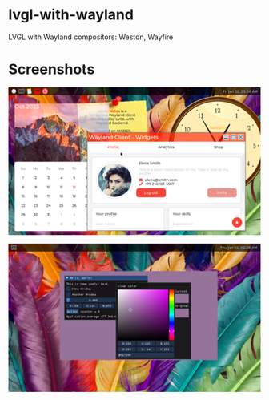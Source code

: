 # lvgl-with-wayland
LVGL with Wayland compositors: Weston, Wayfire

# Screenshots
![LVGL with Wayland](/docs/screenshots/lvgl-wayland.png)


![Dear ImGui with Wayland](/docs/screenshots/Dear-ImGui-with-Wayland.png)
